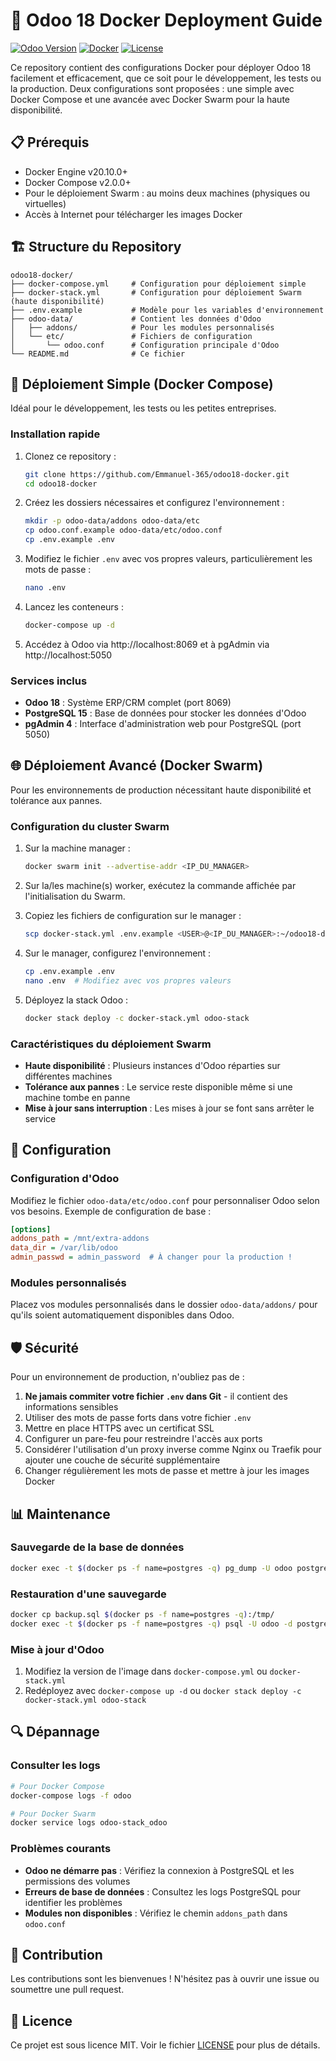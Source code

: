 # 🚀 Odoo 18 Docker Deployment Guide

[![Odoo Version](https://img.shields.io/badge/Odoo-18-success)](https://www.odoo.com/)
[![Docker](https://img.shields.io/badge/Docker-20.10.0+-blue)](https://www.docker.com/)
[![License](https://img.shields.io/badge/License-MIT-green.svg)](LICENSE)

Ce repository contient des configurations Docker pour déployer Odoo 18 facilement et efficacement, que ce soit pour le développement, les tests ou la production. Deux configurations sont proposées : une simple avec Docker Compose et une avancée avec Docker Swarm pour la haute disponibilité.

## 📋 Prérequis

- Docker Engine v20.10.0+
- Docker Compose v2.0.0+
- Pour le déploiement Swarm : au moins deux machines (physiques ou virtuelles)
- Accès à Internet pour télécharger les images Docker

## 🏗️ Structure du Repository

```
odoo18-docker/
├── docker-compose.yml     # Configuration pour déploiement simple
├── docker-stack.yml       # Configuration pour déploiement Swarm (haute disponibilité)
├── .env.example           # Modèle pour les variables d'environnement
├── odoo-data/             # Contient les données d'Odoo
│   ├── addons/            # Pour les modules personnalisés
│   └── etc/               # Fichiers de configuration
│       └── odoo.conf      # Configuration principale d'Odoo
└── README.md              # Ce fichier
```

## 🚀 Déploiement Simple (Docker Compose)

Idéal pour le développement, les tests ou les petites entreprises.

### Installation rapide

1. Clonez ce repository :
   ```bash
   git clone https://github.com/Emmanuel-365/odoo18-docker.git
   cd odoo18-docker
   ```

2. Créez les dossiers nécessaires et configurez l'environnement :
   ```bash
   mkdir -p odoo-data/addons odoo-data/etc
   cp odoo.conf.example odoo-data/etc/odoo.conf
   cp .env.example .env
   ```

3. Modifiez le fichier `.env` avec vos propres valeurs, particulièrement les mots de passe :
   ```bash
   nano .env
   ```

4. Lancez les conteneurs :
   ```bash
   docker-compose up -d
   ```

5. Accédez à Odoo via http://localhost:8069 et à pgAdmin via http://localhost:5050

### Services inclus

- **Odoo 18** : Système ERP/CRM complet (port 8069)
- **PostgreSQL 15** : Base de données pour stocker les données d'Odoo
- **pgAdmin 4** : Interface d'administration web pour PostgreSQL (port 5050)

## 🌐 Déploiement Avancé (Docker Swarm)

Pour les environnements de production nécessitant haute disponibilité et tolérance aux pannes.

### Configuration du cluster Swarm

1. Sur la machine manager :
   ```bash
   docker swarm init --advertise-addr <IP_DU_MANAGER>
   ```

2. Sur la/les machine(s) worker, exécutez la commande affichée par l'initialisation du Swarm.

3. Copiez les fichiers de configuration sur le manager :
   ```bash
   scp docker-stack.yml .env.example <USER>@<IP_DU_MANAGER>:~/odoo18-docker/
   ```

4. Sur le manager, configurez l'environnement :
   ```bash
   cp .env.example .env
   nano .env  # Modifiez avec vos propres valeurs
   ```

5. Déployez la stack Odoo :
   ```bash
   docker stack deploy -c docker-stack.yml odoo-stack
   ```

### Caractéristiques du déploiement Swarm

- **Haute disponibilité** : Plusieurs instances d'Odoo réparties sur différentes machines
- **Tolérance aux pannes** : Le service reste disponible même si une machine tombe en panne
- **Mise à jour sans interruption** : Les mises à jour se font sans arrêter le service

## 🔧 Configuration

### Configuration d'Odoo

Modifiez le fichier `odoo-data/etc/odoo.conf` pour personnaliser Odoo selon vos besoins. Exemple de configuration de base :

```ini
[options]
addons_path = /mnt/extra-addons
data_dir = /var/lib/odoo
admin_passwd = admin_password  # À changer pour la production !
```

### Modules personnalisés

Placez vos modules personnalisés dans le dossier `odoo-data/addons/` pour qu'ils soient automatiquement disponibles dans Odoo.

## 🛡️ Sécurité

Pour un environnement de production, n'oubliez pas de :

1. **Ne jamais commiter votre fichier `.env` dans Git** - il contient des informations sensibles
2. Utiliser des mots de passe forts dans votre fichier `.env`
3. Mettre en place HTTPS avec un certificat SSL
4. Configurer un pare-feu pour restreindre l'accès aux ports
5. Considérer l'utilisation d'un proxy inverse comme Nginx ou Traefik pour ajouter une couche de sécurité supplémentaire
6. Changer régulièrement les mots de passe et mettre à jour les images Docker

## 📊 Maintenance

### Sauvegarde de la base de données

```bash
docker exec -t $(docker ps -f name=postgres -q) pg_dump -U odoo postgres > backup_$(date +%Y%m%d).sql
```

### Restauration d'une sauvegarde

```bash
docker cp backup.sql $(docker ps -f name=postgres -q):/tmp/
docker exec -t $(docker ps -f name=postgres -q) psql -U odoo -d postgres -f /tmp/backup.sql
```

### Mise à jour d'Odoo

1. Modifiez la version de l'image dans `docker-compose.yml` ou `docker-stack.yml`
2. Redéployez avec `docker-compose up -d` ou `docker stack deploy -c docker-stack.yml odoo-stack`

## 🔍 Dépannage

### Consulter les logs

```bash
# Pour Docker Compose
docker-compose logs -f odoo

# Pour Docker Swarm
docker service logs odoo-stack_odoo
```

### Problèmes courants

- **Odoo ne démarre pas** : Vérifiez la connexion à PostgreSQL et les permissions des volumes
- **Erreurs de base de données** : Consultez les logs PostgreSQL pour identifier les problèmes
- **Modules non disponibles** : Vérifiez le chemin `addons_path` dans `odoo.conf`

## 🤝 Contribution

Les contributions sont les bienvenues ! N'hésitez pas à ouvrir une issue ou soumettre une pull request.

## 📄 Licence

Ce projet est sous licence MIT. Voir le fichier [LICENSE](LICENSE) pour plus de détails.